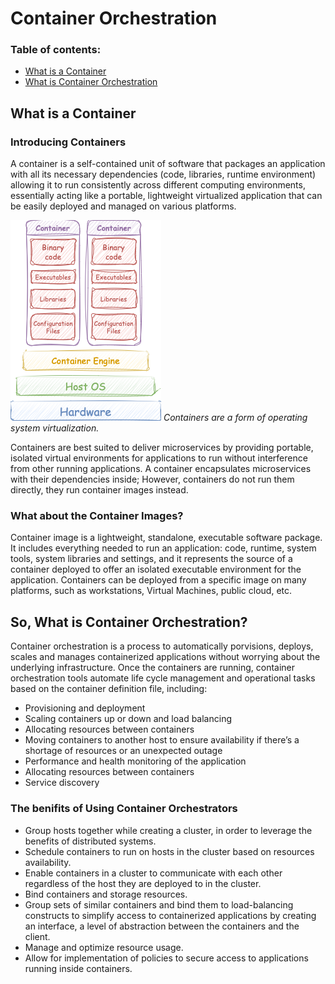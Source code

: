 # Container Orchestration

### Table of contents:
- [What is a Container](#what-is-a-container)
- [What is Container Orchestration](#So-what-is-container-orchestration)

## What is a Container

### Introducing Containers

A container is a self-contained unit of software that packages an application with all its necessary dependencies (code, libraries, runtime environment) allowing it to run consistently across different computing environments, essentially acting like a portable, lightweight virtualized application that can be easily deployed and managed on various platforms.

<img src="/assets/images/containerization.drawio.png" /> *Containers are a form of operating system virtualization.*

Containers are best suited to deliver microservices by providing portable, isolated virtual environments for applications to run without interference from other running applications. A container encapsulates microservices with their dependencies inside; However, containers do not run them directly, they run container images instead.

### What about the Container Images?

Container image is a lightweight, standalone, executable software package. It includes everything needed to run an application: code, runtime, system tools, system libraries and settings, and it represents the source of a container deployed to offer an isolated executable environment for the application. Containers can be deployed from a specific image on many platforms, such as workstations, Virtual Machines, public cloud, etc.

## So, What is Container Orchestration?

Container orchestration is a process to automatically porvisions, deploys, scales and manages containerized applications without worrying about the underlying infrastructure. Once the containers are running, container orchestration tools automate life cycle management and operational tasks based on the container definition file, including:
- Provisioning and deployment
- Scaling containers up or down and load balancing
- Allocating resources between containers
- Moving containers to another host to ensure availability if there’s a shortage of resources or an unexpected outage
- Performance and health monitoring of the application
- Allocating resources between containers
- Service discovery

### The benifits of Using Container Orchestrators

- Group hosts together while creating a cluster, in order to leverage the benefits of distributed systems.
- Schedule containers to run on hosts in the cluster based on resources availability.
- Enable containers in a cluster to communicate with each other regardless of the host they are deployed to in the cluster.
- Bind containers and storage resources.
- Group sets of similar containers and bind them to load-balancing constructs to simplify access to containerized applications by creating an interface, a level of abstraction between the containers and the client.
- Manage and optimize resource usage.
- Allow for implementation of policies to secure access to applications running inside containers.
